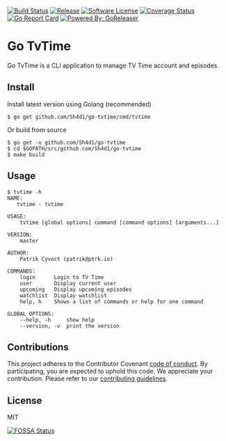 [![Build Status](https://travis-ci.com/Sh4d1/go-tvtime.svg?branch=master)](https://travis-ci.com/Sh4d1/go-tvtime)
[![Release](https://img.shields.io/github/release/Sh4d1/go-tvtime.svg?style=flat-square)](https://github.com/Sh4d1/go-tvtime/releases/latest)
[![Software License](https://img.shields.io/badge/license-MIT-brightgreen.svg?style=flat-square)](LICENSE.md)
[![Coverage Status](https://img.shields.io/codecov/c/github/Sh4d1/go-tvtime/master.svg?style=flat-square)](https://codecov.io/gh/Sh4d1/go-tvtime)
[![Go Report Card](https://goreportcard.com/badge/github.com/Sh4d1/go-tvtime?style=flat-square)](https://goreportcard.com/report/github.com/Sh4d1/go-tvtime)
[![Powered By: GoReleaser](https://img.shields.io/badge/powered%20by-goreleaser-green.svg?style=flat-square)](https://github.com/goreleaser)

# Go TvTime

Go TvTime is a CLI application to manage TV Time account and episodes.

## Install

Install latest version using Golang (recommended)
```
$ go get github.com/Sh4d1/go-tvtime/cmd/tvtime
```

Or build from source
```
$ go get -u github.com/Sh4d1/go-tvtime
$ cd $GOPATH/src/github.com/Sh4d1/go-tvtime
$ make build
```

## Usage

```
$ tvtime -h
NAME:
   tvtime - tvtime

USAGE:
    tvtime [global options] command [command options] [arguments...]

VERSION:
    master

AUTHOR:
    Patrik Cyvoct (patrik@ptrk.io)

COMMANDS:
    login      Login to TV Time
    user       Display current user
    upcoming   Display upcoming episodes
    watchlist  Display watchlist
    help, h    Shows a list of commands or help for one command

GLOBAL OPTIONS:
    --help, -h     show help
    --version, -v  print the version
```

## Contributions

This project adheres to the Contributor Covenant [code of conduct](CODE_OF_CONDUCT.md). By participating, you are expected to uphold this code.
We appreciate your contribution. Please refer to our [contributing guidelines](CONTRIBUTING.md).

## License

MIT

[![FOSSA Status](https://app.fossa.io/api/projects/git%2Bgithub.com%2FSh4d1%2Fgo-tvtime.svg?type=large)](https://app.fossa.io/projects/git%2Bgithub.com%2FSh4d1%2Fgo-tvtime?ref=badge_large)
